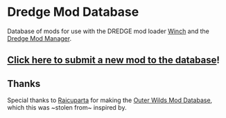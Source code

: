 # Dredge Mod Database

Database of mods for use with the DREDGE mod loader [Winch](https://github.com/Hacktix/Winch) and the [Dredge Mod Manager](https://github.com/xen-42/DredgeModManager). 

## [Click here to submit a new mod to the database](https://github.com/xen-42/DredgeModDatabase/issues/new?assignees=&labels=add-new-mod&projects=&template=add-new-mod.yml&title=%5BYour+mod+name+here%5D)!

## Thanks
Special thanks to [Raicuparta](https://github.com/Raicuparta/) for making the [Outer Wilds Mod Database](https://github.com/ow-mods/ow-mod-db), which this was ~stolen from~ inspired by.
